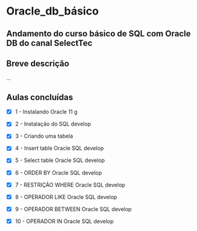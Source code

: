 # Oracle_db_básico


## Andamento do curso básico de SQL com Oracle DB do canal SelectTec

## Breve descrição
...



## Aulas concluídas
- [X] 1 - Instalando Oracle 11 g
- [X] 2 - Instalação do SQL develop
- [X] 3 - Criando uma tabela
- [x] 4 - Insert table Oracle SQL develop
- [X] 5 - Select table Oracle SQL develop
- [X] 6 - ORDER BY Oracle SQL develop
- [X] 7 - RESTRIÇÃO WHERE Oracle SQL develop
- [X] 8 - OPERADOR LIKE Oracle SQL develop
- [X] 9 - OPERADOR BETWEEN Oracle SQL develop
- [X] 10 - OPERADOR IN Oracle SQL develop

